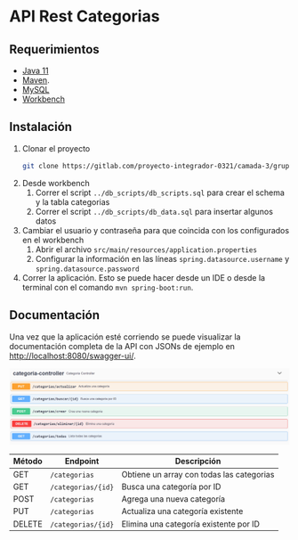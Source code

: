 # API Rest Categorias

## Requerimientos

- [Java 11](https://www.oracle.com/java/technologies/downloads/#java11)
- [Maven](https://maven.apache.org/download.cgi).
- [MySQL](https://dev.mysql.com/doc/refman/8.0/en/general-installation-issues.html)
- [Workbench](https://dev.mysql.com/downloads/workbench/)

## Instalación

1. Clonar el proyecto
    ```bash
   git clone https://gitlab.com/proyecto-integrador-0321/camada-3/grupo-4.git
    ```
2. Desde workbench
    1. Correr el script `../db_scripts/db_scripts.sql` para crear el schema y la tabla categorias
    2. Correr el script `../db_scripts/db_data.sql` para insertar algunos datos
3. Cambiar el usuario y contraseña para que coincida con los configurados en el workbench
    1. Abrir el archivo `src/main/resources/application.properties`
    2. Configurar la información en las líneas `spring.datasource.username` y `spring.datasource.password`
4. Correr la aplicación. Esto se puede hacer desde un IDE o desde la terminal con el comando `mvn spring-boot:run`.

## Documentación

Una vez que la aplicación esté corriendo se puede visualizar la documentación completa de la API con JSONs de ejemplo en
[http://localhost:8080/swagger-ui/](http://localhost:8080/swagger-ui/).

![Swagger UI](./img/swagger.png)

| Método | Endpoint              | Descripción |
| ------ | --------              | ----------- | 
| GET    | `/categorias`         | Obtiene un array con todas las categorias | 
| GET    | `/categorias/{id}`    | Busca una categoría por ID | 
| POST   | `/categorias`         | Agrega una nueva categoría |
| PUT    | `/categorias`         | Actualiza una categoría existente | 
| DELETE | `/categorias/{id}`    | Elimina una categoría existente por ID |
